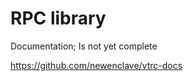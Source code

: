RPC library
========


Documentation; Is not yet complete 

https://github.com/newenclave/vtrc-docs 


